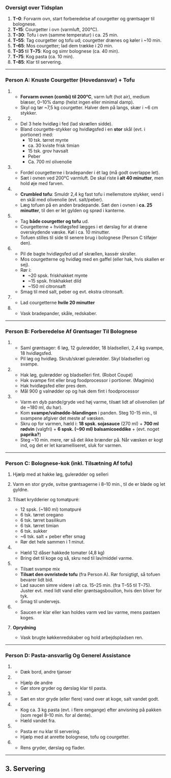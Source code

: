 ### Oversigt over Tidsplan

1. **T–0**: Forvarm ovn, start forberedelse af courgetter og grøntsager til bolognese.  
2. **T–15**: Courgetter i ovn (varmluft, 200°C).  
3. **T–30**: Tofu i ovn (samme temperatur) i ca. 25 min.  
4. **T–55**: Tag courgetter og tofu ud; courgetter drænes og køler i ~10 min.  
5. **T–65**: Mos courgetter; lad dem trække i 20 min.  
6. **T–35** til **T–75**: Kog og simr bolognese (ca. 40 min).  
7. **T–75**: Kog pasta (ca. 10 min).  
8. **T–85**: Klar til servering.
---

### Person A: Knuste Courgetter (Hovedansvar) + Tofu

1. 
   - **Forvarm ovnen (combi) til 200°C**, varm luft (hot air), medium blæser, 0–10% damp (helst ingen eller minimal damp).  
   - Skyl og tør ~7,5 kg courgetter. Halver dem på langs, skær i ~6 cm stykker.

2. 
   - Del 3 hele hvidløg i fed (lad skrællen sidde).  
   - Bland courgette-stykker og hvidløgsfed i en **stor** skål (evt. i portioner) med:  
     - 10 tsk. tørret mynte  
     - ca. 30 kviste frisk timian  
     - 15 tsk. grov havsalt  
     - Peber  
     - Ca. 700 ml olivenolie  

3.  
   - Fordel courgetterne i bradepander i ét lag (må godt overlappe let).  
   - Sæt i ovnen ved 200°C varmluft. De skal riste **i alt 40 minutter**, men hold øje med farven.

4. 
   - **Crumbled tofu**: Smuldr 2,4 kg fast tofu i mellemstore stykker, vend i en skål med olivenolie (evt. salt/peber).  
   - Læg tofuen på en anden bradepande. Sæt den i ovnen i **ca. 25 minutter**, til den er let gylden og sprød i kanterne.  

5.   
   - Tag **både courgetter og tofu** ud.  
   - Courgetterne + hvidløgsfed lægges i et dørslag for at dræne overskydende væske. Køl i ca. 10 minutter.  
   - Tofuen stilles til side til senere brug i bolognese (Person C tilføjer den).

6. 
   - Pil de bagte hvidløgsfed ud af skrællen, kassér skraller.  
   - Mos courgetterne og hvidløg med en gaffel (eller hak, hvis skallen er sej).  
   - Rør i:  
     - ~20 spsk. friskhakket mynte  
     - ~15 spsk. friskhakket dild  
     - ~150 ml citronsaft  
   - Smag til med salt, peber og evt. ekstra citronsaft.  

7. 
   - Lad courgetterne **hvile 20 minutter** 

8.  
   - Vask bradepander, skåle, redskaber.

---

### Person B: Forberedelse Af Grøntsager Til Bolognese

1. 
   - Saml grøntsager: 6 løg, 12 gulerødder, 18 bladselleri, 2,4 kg svampe, 18 hvidløgsfed.  
   - Pil løg og hvidløg. Skrub/skræl gulerødder. Skyl bladselleri og svampe.

2.  
   - Hak løg, gulerødder og bladselleri fint. (Robot Coupé)
   - Hak svampe fint eller brug foodprocessor i portioner. (Magimix)
   - Hak hvidløgsfed eller pres dem.  
   - Mål 900 g valnødder op og hak dem fint i foodprocessor 

3. - Varm en dyb pande/gryde ved høj varme, tilsæt lidt af olivenolien (af de ~180 ml, du har).
   - Kom **svampe/valnødde-blandingen** i panden. Steg 10-15 min., til svampene afgiver det meste af væsken.
   - Skru op for varmen, hæld i: **18 spsk. sojasauce** (270 ml) + **700 ml rødvin** (valgfri) + **6 spsk. (~90 ml) balsamicoeddike** + (evt. noget **paprika?**)
   - Steg ~10 min. mere, rør så det ikke brænder på. Når væsken er kogt ind, og det er let karamelliseret, sluk for varmen. 

---

### Person C: Bolognese-kok (inkl. Tilsætning Af tofu)

1. Hjælp med at hakke løg, gulerødder og selleri
2. Varm en stor gryde, svitse grøntsagerne i 8–10 min., til de er bløde og let gyldne.

3. Tilsæt krydderier og tomatpuré:  
     - 12 spsk. (~180 ml) tomatpuré  
     - 6 tsk. tørret oregano  
     - 6 tsk. tørret basilikum  
     - 6 tsk. tørret timian  
     - 6 tsk. sukker  
     - ~6 tsk. salt + peber efter smag  
   - Rør det hele sammen i 1 minut.

4. 
   - Hæld 12 dåser hakkede tomater (4,8 kg)  
   - Bring det til koge og så, skru ned til lav/middel varme.

5. 
	-  Tilsæt svampe mix 
   - **Tilsæt den ovnristede tofu** (fra Person A). Rør forsigtigt, så tofuen bevarer lidt bid.  
   - Lad saucen simre videre i alt ca. 15–25 min. (fra T–55 til T–75). Juster evt. med lidt vand eller grøntsagsbouillon, hvis den bliver for tyk.  
   - Smag til undervejs.

6. 
   - Saucen er klar eller kan holdes varm ved lav varme, mens pastaen koges.

7. **Oprydning**  
   - Vask brugte køkkenredskaber og hold arbejdspladsen ren.

---

### Person D: Pasta-ansvarlig Og Generel Assistance

1. 
   - Dæk bord, andre tjanser

2. 
   - Hjælp de andre
   - Gør store gryder og dørslag klar til pasta. 

3. 
   - Sæt en stor gryde (eller flere) vand over at koge, salt vandet godt.  

4.   
   - Kog ca. 3 kg pasta (evt. i flere omgange) efter anvisning på pakken (som regel 8–10 min. for al dente).  
   - Hæld vandet fra.

5.  
   - Pasta er nu klar til servering.  
   - Hjælp med at anrette bolognese, tofu og courgetter.

6.   
   - Rens gryder, dørslag og flader.

---

## 3. Servering


